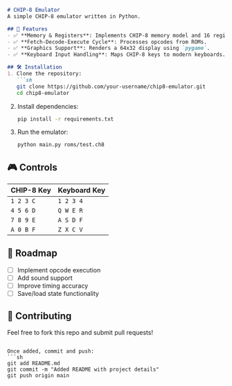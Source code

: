 ```md
# CHIP-8 Emulator  
A simple CHIP-8 emulator written in Python.  

## 📌 Features  
- ✅ **Memory & Registers**: Implements CHIP-8 memory model and 16 registers.  
- ✅ **Fetch-Decode-Execute Cycle**: Processes opcodes from ROMs.  
- ✅ **Graphics Support**: Renders a 64x32 display using `pygame`.  
- ✅ **Keyboard Input Handling**: Maps CHIP-8 keys to modern keyboards.  

## 🛠 Installation  
1. Clone the repository:  
   ```sh
   git clone https://github.com/your-username/chip8-emulator.git  
   cd chip8-emulator  
   ```  
2. Install dependencies:  
   ```sh
   pip install -r requirements.txt  
   ```  
3. Run the emulator:  
   ```sh
   python main.py roms/test.ch8  
   ```

## 🎮 Controls  
| CHIP-8 Key | Keyboard Key |  
|------------|-------------|  
| `1 2 3 C`  | `1 2 3 4`   |  
| `4 5 6 D`  | `Q W E R`   |  
| `7 8 9 E`  | `A S D F`   |  
| `A 0 B F`  | `Z X C V`   |  

## 📜 Roadmap  
- [ ] Implement opcode execution  
- [ ] Add sound support  
- [ ] Improve timing accuracy  
- [ ] Save/load state functionality  

## 🤝 Contributing  
Feel free to fork this repo and submit pull requests!  
```

Once added, commit and push:  
```sh
git add README.md  
git commit -m "Added README with project details"  
git push origin main  
```
